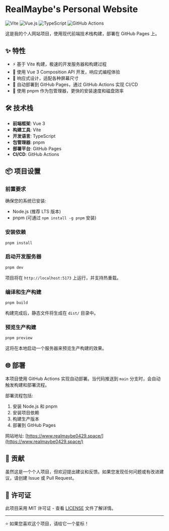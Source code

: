 # RealMaybe's Personal Website

![Vite](https://img.shields.io/badge/vite-%23646CFF.svg?style=for-the-badge&logo=vite&logoColor=white)
![Vue.js](https://img.shields.io/badge/vue.js-%2342b883.svg?style=for-the-badge&logo=vuedotjs&logoColor=white)
![TypeScript](https://img.shields.io/badge/typescript-%23007ACC.svg?style=for-the-badge&logo=typescript&logoColor=white)
![GitHub Actions](https://img.shields.io/badge/github%20actions-%232671E5.svg?style=for-the-badge&logo=githubactions&logoColor=white)

这是我的个人网站项目，使用现代前端技术栈构建，部署在 GitHub Pages 上。

## ✨ 特性

- ⚡ 基于 Vite 构建，极速的开发服务器和构建过程
- 🎨 使用 Vue 3 Composition API 开发，响应式编程体验
- 📱 响应式设计，适配各种屏幕尺寸
- 🚀 自动部署到 GitHub Pages，通过 GitHub Actions 实现 CI/CD
- 🔧 使用 pnpm 作为包管理器，更快的安装速度和磁盘效率

## 🛠️ 技术栈

- **前端框架**: Vue 3
- **构建工具**: Vite
- **开发语言**: TypeScript
- **包管理器**: pnpm
- **部署平台**: GitHub Pages
- **CI/CD**: GitHub Actions

## 📦 项目设置

### 前置要求

确保您的系统已安装:

- Node.js (推荐 LTS 版本)
- pnpm (可通过 `npm install -g pnpm` 安装)

### 安装依赖

```bash
pnpm install
```

### 启动开发服务器

```bash
pnpm dev
```

项目将在 `http://localhost:5173` 上运行，并支持热重载。

### 编译和生产构建

```bash
pnpm build
```

构建完成后，静态文件将生成在 `dist/` 目录中。

### 预览生产构建

```bash
pnpm preview
```

这将在本地启动一个服务器来预览生产构建的效果。

## 🌐 部署

本项目使用 GitHub Actions 实现自动部署。当代码推送到 `main` 分支时，会自动触发构建和部署流程。

部署流程包括:

1. 安装 Node.js 和 pnpm
2. 安装项目依赖
3. 构建生产版本
4. 部署到 GitHub Pages

网站地址: [https://www.realmaybe0429.space/](https://www.realmaybe0429.space/)

## 🤝 贡献

虽然这是一个个人项目，但欢迎提出建议和反馈。如果您发现任何问题或有改进建议，请创建 Issue 或 Pull Request。

## 📄 许可证

此项目采用 MIT 许可证 - 查看 [LICENSE](./MIT-LICENSE.md) 文件了解详情。

---

⭐ 如果您喜欢这个项目，请给它一个星标！
